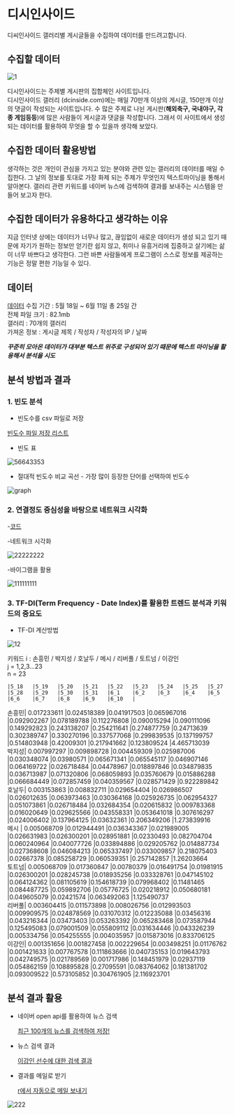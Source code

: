 # 디시인사이드  
디씨인사이드 갤러리별 게시글들을 수집하여 데이터를 만드려고합니다.

## 수집할 데이터
![1](https://user-images.githubusercontent.com/49008643/56280869-189c1d00-6146-11e9-97cf-b4af86e4119f.JPG)

디시인사이드는 주제별 게시판의 집합체인 사이트입니다.  
디시인사이드 갤러리 (dcinside.com)에는 매일 70만개 이상의 게시글, 150만개 이상의 댓글이 작성되는 사이트입니다. 
수 많은 주제로 나뉜 게시판(**해외축구, 국내야구, 각종 게임등등**)에 많은 사람들이 게시글과 댓글을 작성합니다.
그래서 이 사이트에서 생성되는 데이터를 활용하여 무엇을 할 수 있을까 생각해 보았다.

## 수집한 데이터 활용방법

생각하는 것은 개인이 관심을 가지고 있는 분야와 관련 있는 갤러리의 데이터를 매일 수집한다. 
그 날의 정보를 토대로 가장 화제 되는 주제가 무엇인지 텍스트마이닝을 통해서 알아본다.
갤러리 관련 키워드를 네이버 뉴스에 검색하여 결과를 보내주는 시스템을 만들어 보고자 한다. 


## 수집한 데이터가 유용하다고 생각하는 이유

지금 인터넷 상에는 데이터가 너무나 많고, 끊임없이 새로운 데이터가 생성 되고 있기 때문에 자기가 원하는 정보만 얻기란 쉽지 않고, 
취미나 유흥거리에 집중하고 살기에는 삶이 너무 바쁘다고 생각한다. 
그런 바쁜 사람들에게 프로그램이 스스로 정보를 제공하는 기능은 정말 편한 기능일 수 있다. 


## 데이터

[데이터]() 수집 기간 : 5월 18일 ~ 6월 11일 총 25일 간          
전체 파일 크기 : 82.1mb            
갤러리 : 70개의 갤러리          
가져온 정보 : 게시글 제목 / 작성자 / 작성자의 IP / 날짜                
        
***꾸준히 모아온 데이터가 대부분 텍스트 위주로 구성되어 있기 때문에 텍스트 마이닝을 활용해서 분석을 시도***

## 분석 방법과 결과

### 1. 빈도 분석  
 
- 빈도수를 csv 파일로 저장 
 
[빈도수 파일 저장 리스트](https://github.com/kmseob/ab12/tree/master/DC%20INSIDE/FIANL/final%20test%20data(%EB%B6%84%EC%84%9D%EA%B2%B0%EA%B3%BC)/1%EB%B9%88%EB%8F%84%EB%B6%84%EC%84%9D)      


- 빈도 표                   
   
 ![56643353](https://user-images.githubusercontent.com/49008643/59383497-f5cf6300-8d9a-11e9-891f-896746c8a5fe.JPG)           
           
               
            
- 절대적 빈도수 비교 곡선 - 가장 많이 등장한 단어를 선택하여 빈도수             
              
![graph](https://user-images.githubusercontent.com/49008643/59378651-c6672900-8d8f-11e9-8f82-84aad028ace0.JPG)           
             
              
            
             
              
             
               
 
### 2. 연결정도 중심성을 바탕으로 네트워크 시각화           
            
-[코드](https://github.com/kmseob/ab12/blob/master/DC%20INSIDE/FIANL/KoNLP%26wordcloud2.R)           
               
          
             
             
-네트워크 시각화             
 
 
![22222222](https://user-images.githubusercontent.com/49008643/59378838-3ecdea00-8d90-11e9-98c6-093b71612076.JPG)           
           
        
        
        
        
        
        
        
-바이그램을 활용             
                
![111111111](https://user-images.githubusercontent.com/49008643/59378862-48575200-8d90-11e9-8003-2cb683b68b27.JPG)           
 
                 
           
           
           

### 3. TF-DI(Term Frequency - Date Index)를 활용한 트렌드 분석과 키워드의 중요도             
            
- TF-DI 계산방법          
                 
![12](https://user-images.githubusercontent.com/49008643/59378580-9b7cd500-8d8f-11e9-94cc-6b53cfc82d9e.JPG)            
               
키워드 i : 손흥민 / 박지성 / 호날두 / 메시 / 리버풀 / 토트넘 / 이강인      
j = 1,2,3...23     
n = 23    

	|5_18	|5_19	|5_20	|5_21	|5_22	|5_23	|5_24	|5_25	|5_27	|5_28	|5_29	|5_30	|5_31	|6_1	|6_2	|6_3	|6_4	|6_5	|6_6	|6_7	|6_8	|6_9	|6_10	|                
손흥민|	0.017233611	|0.024518389	|0.041917503	|0.065967016	|0.092902267	|0.078189788	|0.112276808	|0.090015294	|0.090111096	|0.149292823	|0.243138207	|0.254211641	|0.274877759	|0.24713639	|0.302389747	|0.330270196	|0.337577068	|0.299839535	|0.137199757	|0.514803948	|0.42009301	|0.217941662	|0.123809524	|4.465713039      
박지성|	0.007997297	|0.009898728	|0.004459309	|0.025987006	|0.030348074	|0.03980571	|0.065671341	|0.065545117	|0.046907146	|0.064169722	|0.026718484	|0.04478967	|0.018897846	|0.034879835	|0.036713987	|0.071320806	|0.068059893	|0.035760679	|0.015886288	|0.066684449	|0.072857459	|0.040359567	|0.028571429	|0.922289842     
호날두|	0.003153863	|0.008832711	|0.029654404	|0.026986507	|0.026012635	|0.063973463	|0.030364168	|0.025926735	|0.062954327	|0.051073861	|0.026718484	|0.032684354	|0.020615832	|0.009783368	|0.016020649	|0.029625566	|0.043558331	|0.053641018	|0.307616297	|0.024006402	|0.137964125	|0.03632361	|0.206349206	|1.273839916    
메시  |	0.005068709	|0.012944491	|0.036343367	|0.021989005	|0.026631983	|0.026300201	|0.028951881	|0.02330493	|0.082704704	|0.060240964	|0.040077726	|0.033894886	|0.029205762	|0.014887734	|0.027368608	|0.046084213	|0.065337497	|0.033009857	|0.218075403	|0.02667378	|0.085258729	|0.060539351	|0.257142857	|1.26203664    
토트넘|	0.005068709	|0.017360847	|0.00780379	|0.016491754	|0.01981915	|0.026300201	|0.028245738	|0.018935256	|0.033328761	|0.047145102	|0.064124362	|0.081105619	|0.154618739	|0.079968402	|0.11481465	|0.084487725 |0.059892706	|0.05776725	|0.020218912	|0.050680181	|0.049605079	|0.02421574	|0.063492063	|1.125490737    
리버풀|	0.003604415	|0.011573898	|0.008026756	|0.012993503	|0.009909575	|0.024878569	|0.031070312	|0.012235088	|0.03456316	|0.043216344	|0.03473403	|0.053263392	|0.065283468	|0.073587944	|0.125495083	|0.079001509	|0.055809112	|0.031634446	|0.043326239	|0.005334756	|0.054255555	|0.004035957	|0.015873016	|0.833706125       
이강인|	0.001351656	|0.001827458	|0.002229654	|0.003498251	|0.01176762	|0.001421633	|0.007767578	|0.111863666	|0.040735153	|0.019643793	|0.042749575	|0.021789569    |0.001717986	|0.148451979	|0.02937119	|0.054862159	|0.108895828	|0.27095591	|0.083764062	|0.181381702	|0.093009522	|0.573105852	|0.304761905	|2.116923701         
                
## 분석 결과 활용             
         
- 네이버 open api를 활용하여 뉴스 검색        
           
   [최근 100개의 뉴스를 검색하여 저장!](https://github.com/kmseob/ab12/blob/master/DC%20INSIDE/FIANL/NAVERNEWS_API%20%26%20Send%20email.R)                 
- 뉴스 검색 결과      
     
  [이강인 선수에 대한 검색 결과](https://github.com/kmseob/ab12/blob/master/DC%20INSIDE/FIANL/news_send_email/DC_news.csv)



- 결과를 메일로 받기    
         
  [r에서 자동으로 메일 보내기](https://github.com/kmseob/ab12/blob/master/DC%20INSIDE/FIANL/NAVERNEWS_API%20%26%20Send%20email.R)               
     
     
![222](https://user-images.githubusercontent.com/49008643/59378596-a59ed380-8d8f-11e9-9469-9e4e0a8deddd.JPG)


## 
